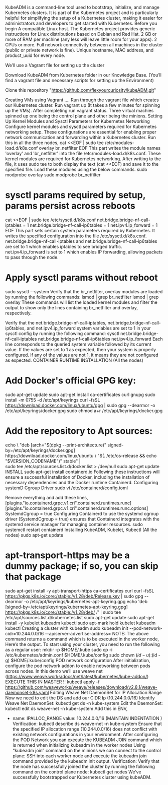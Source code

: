 KubeADM is a command-line tool used to bootstrap, initialize, and manage Kubernetes clusters. It is part of the Kubernetes project and is particularly helpful for simplifying the setup of a Kubernetes cluster, making it easier for administrators and developers to get started with Kubernetes.
Before you begin 
A compatible Linux host. The Kubernetes project provides generic instructions for Linux distributions based on Debian and Red Hat.
2 GB or more of RAM per machine (any less will leave little room for your apps).
2 CPUs or more.
Full network connectivity between all machines in the cluster (public or private network is fine). Unique hostname, MAC address, and product_uuid for every node. 

We’ll use a Vagrant file for setting up the cluster

Download KubeADM from Kubernetes folder in our Knowledge Base. (You’ll find a vagrant file and necessary scripts for setting up the Environment) 

Clone this repository "https://github.com/flexyourcuriosity/kubeADM.git"

Creating VMs using Vagrant .... Run through the vagrant file which creates our Kubernetes cluster.
Run vagrant up (It takes a few minutes for spinning up the VMs). After completing run vagrant status. Three virtual machies spinned up one being the control plane and other being the minions.
Setting Up Kernel Modules and Sysctl Parameters for Kubernetes Networking
Configure kernel modules and sysctl parameters required for Kubernetes networking setup. These configurations are essential for enabling proper network communication and forwarding within a Kubernetes cluster.
Run this in all the three nodes,
cat <<EOF | sudo tee /etc/modules-load.d/k8s.conf
overlay
br_netfilter
EOF
This part writes the module names 'overlay' and 'br_netfilter' into the file /etc/modules-load.d/k8s.conf. These kernel modules are required for Kubernetes networking. After writing to the file, it uses sudo tee to both display the text (cat <<EOF) and save it to the specified file.
Load these modules using the below commands.
sudo modprobe overlay
sudo modprobe br_netfilter
# sysctl params required by setup, params persist across reboots
cat <<EOF | sudo tee /etc/sysctl.d/k8s.conf
net.bridge.bridge-nf-call-iptables  = 1
net.bridge.bridge-nf-call-ip6tables = 1
net.ipv4.ip_forward                 = 1
EOF
This part sets certain system parameters required by Kubernetes. It writes the specified configuration into the file /etc/sysctl.d/k8s.conf.
net.bridge.bridge-nf-call-iptables and net.bridge.bridge-nf-call-ip6tables are set to 1 which enables iptables to see bridged traffic.
net.ipv4.ip_forward is set to 1 which enables IP forwarding, allowing packets to pass through the node.
# Apply sysctl params without reboot
sudo sysctl --system
Verify that the br_netfilter, overlay modules are loaded by running the following commands:
lsmod | grep br_netfilter
lsmod | grep overlay
These commands will list the loaded kernel modules and filter the output to show only the lines containing br_netfilter and overlay, respectively.

Verify that the net.bridge.bridge-nf-call-iptables, net.bridge.bridge-nf-call-ip6tables, and net.ipv4.ip_forward system variables are set to 1 in your sysctl config by running the following command:
sysctl net.bridge.bridge-nf-call-iptables net.bridge.bridge-nf-call-ip6tables net.ipv4.ip_forward
Each line corresponds to the queried system variable followed by its current value. If the values are set to 1 as expected, then your system is properly configured. If any of the values are not 1, it means they are not configured as expected.
CONTAINER RUNTIME INSTALLATION (All the nodes)
# Add Docker's official GPG key:
sudo apt-get update
sudo apt-get install ca-certificates curl gnupg
sudo install -m 0755 -d /etc/apt/keyrings
curl -fsSL https://download.docker.com/linux/ubuntu/gpg | sudo gpg --dearmor -o /etc/apt/keyrings/docker.gpg
sudo chmod a+r /etc/apt/keyrings/docker.gpg
# Add the repository to Apt sources:
echo \ "deb [arch="$(dpkg --print-architecture)" signed-by=/etc/apt/keyrings/docker.gpg] https://download.docker.com/linux/ubuntu \ "$(. /etc/os-release && echo "$VERSION_CODENAME")" stable" | \
  sudo tee /etc/apt/sources.list.d/docker.list > /dev/null
sudo apt-get update
INSTALL
sudo apt-get install containerd.io 
Following these instructions will ensure a successful installation of Docker, including the installation of necessary dependencies and the Docker runtime Containerd.
Configuring systemD Cgroup Driver
sudo vi  /etc/containerd/config.toml  

Remove everything and add these lines,
[plugins."io.containerd.grpc.v1.cri".containerd.runtimes.runc]
  [plugins."io.containerd.grpc.v1.cri".containerd.runtimes.runc.options]
    SystemdCgroup = true
Configuring Containerd to use the systemd cgroup driver (SystemdCgroup = true) ensures that Containerd integrates with the systemd service manager for managing container resources.
sudo systemctl restart containerd
Installing KubeADM, Kubelet, Kubectl (All the nodes)
sudo apt-get update
# apt-transport-https may be a dummy package; if so, you can skip that package
sudo apt-get install -y apt-transport-https ca-certificates curl
curl -fsSL https://pkgs.k8s.io/core:/stable:/v1.28/deb/Release.key | sudo gpg --dearmor -o /etc/apt/keyrings/kubernetes-apt-keyring.gpg
echo 'deb [signed-by=/etc/apt/keyrings/kubernetes-apt-keyring.gpg] https://pkgs.k8s.io/core:/stable:/v1.28/deb/ /' | sudo tee /etc/apt/sources.list.d/kubernetes.list
sudo apt-get update
sudo apt-get install -y kubelet kubeadm kubectl
sudo apt-mark hold kubelet kubeadm kubectl
Creating a cluster with kubeadm
sudo kubeadm init --pod-network-cidr=10.244.0.0/16 --apiserver-advertise-address=<Masternode IP>
 NOTE: The above command returns a command which is to be executed in the worker node, Here’s the output.
To start using your cluster, you need to run the following as a regular user:
  mkdir -p $HOME/.kube
  sudo cp -i /etc/kubernetes/admin.conf $HOME/.kube/config
  sudo chown $(id -u):$(id -g) $HOME/.kube/config
POD network configuration
After initialization, configure the pod network addon to enable networking between pods across nodes. In this demo we’ll use weave net  (https://www.weave.works/docs/net/latest/kubernetes/kube-addon/)
EXECUTE THIS IN MASTER !!
kubectl apply -f https://github.com/weaveworks/weave/releases/download/v2.8.1/weave-daemonset-k8s.yaml
Editing Weave Net DaemonSet for IP Allocation Range
Now we need to edit the DS and add our CIDR Ip (10.244.0.0/16)
Identify Weave Net DaemonSet:
kubectl get ds -n kube-system
Edit the DaemonSet:
kubectl edit ds weave-net -n kube-system
Add this in ENV,
- name: IPALLOC_RANGE 
   value: 10.244.0.0/16                       (MAINTAIN INDENTATION )
Verification:
kubectl describe ds weave-net -n kube-system
Ensure that the specified IP allocation range (10.244.0.0/16) does not conflict with existing network configurations in your environment.
After configuring the POD Network you can execute the KUBEADM JOIN command which is returned when initializing kubeadm in the worker nodes
Using “kubeadm join” command on the minions we can connect to the control plane:
SSH into each worker node and execute the kubeadm join command provided by the kubeadm init output. 
Verification:
Verify that the node has successfully joined the cluster by running the following command on the control plane node:
kubectl get nodes
We’ve successfully bootstrapped our Kubernetes cluster using kubeADM. 
